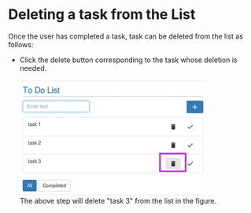 # Deleting a task from the List
Once the user has completed a task, task can be deleted from the list as follows:<br/>
* Click the delete button corresponding to the task whose deletion is needed.<br/><br/>
![](delete.png)
<br/>The above step will delete "task 3" from the list in the figure.
